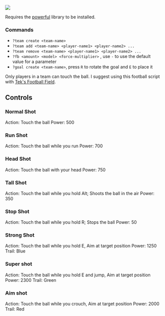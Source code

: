 ![](http://i.imgur.com/aBKQs5K.png)

Requires the [powerful](https://github.com/its-suun/gmod/tree/master/starfall/lib) library to be installed.

### Commands
  - `?team create <team-name>`
  - `?team add <team-name> <player-name1> <player-name2> ...`
  - `?team remove <team-name> <player-name1> <player-name2> ...`
  - `?fb <amount> <model> <force-multiplier>` , use `-` to use the default value for a parameter
  - `?goal create <team-name>`, press `R` to rotate the goal and `E` to place it

Only players in a team can touch the ball.
I suggest using this football script with [Tek's Football Field](https://github.com/its-suun/gmod/blob/master/expression2/tekFootballField.txt).

## Controls

### Normal Shot
Action: Touch the ball
Power: 500

### Run Shot
Action: Touch the ball while you run
Power: 700

### Head Shot
Action: Touch the ball with your head
Power: 750

### Tall Shot
Action: Touch the ball while you hold Alt; Shoots the ball in the air
Power: 350

### Stop Shot
Action: Touch the ball while you hold R; Stops the ball
Power: 50

### Strong Shot
Action: Touch the ball while you hold E,  Aim at target position
Power: 1250
Trail: Blue

### Super shot
Action: Touch the ball while you hold E and jump, Aim at target position
Power: 2300
Trail: Green

### Aim shot
Action: Touch the ball while you crouch, Aim at target position
Power: 2000
Trail: Red
